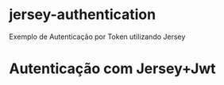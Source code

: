 # jersey-authentication
Exemplo de Autenticação por Token utilizando Jersey

# Autenticação com Jersey+Jwt
